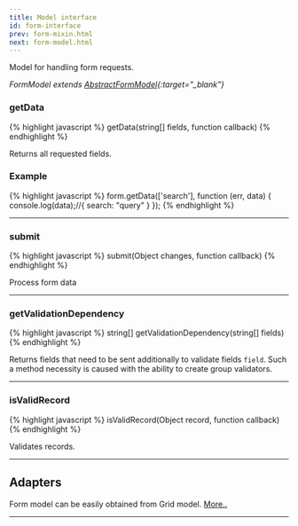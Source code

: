 ```yaml
---
title: Model interface
id: form-interface
prev: form-mixin.html
next: form-model.html
---
```


Model for handling form requests.

*FormModel extends [AbstractFormModel]({{site.github}}/src/form/AbstractFormModel.js){:target="_blank"}*

### getData

{% highlight javascript %}
 getData(string[] fields, function callback)
{% endhighlight %}

Returns all requested fields.

### Example
{% highlight javascript %}
form.getData(['search'], function (err, data) {
    console.log(data);//{ search: "query" }
});
{% endhighlight %}

----

### submit

{% highlight javascript %}
 submit(Object changes, function callback)
{% endhighlight %}

Process form data

----

### getValidationDependency

{% highlight javascript %}
string[] getValidationDependency(string[] fields)
{% endhighlight %}

Returns fields that need to be sent additionally to validate fields `field`. Such a method necessity
is caused with the ability to create group validators.

----

### isValidRecord

{% highlight javascript %}
isValidRecord(Object record, function callback)
{% endhighlight %}

Validates records.

---

## Adapters

Form model can be easily obtained from Grid model.
[More..](grid-adapters.html)

---
